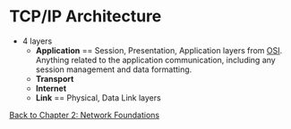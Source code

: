 # TCP/IP Architecture

- 4 layers
	- **Application** == Session, Presentation, Application layers from [OSI](osi-model.md). Anything related to the application communication, including any session management and data formatting.
	- **Transport**
	- **Internet**
	- **Link** == Physical, Data Link layers

[Back to Chapter 2: Network Foundations](../ceh.md#chapter%202%20network%20foundations)